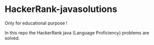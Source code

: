 # HackerRank-javasolutions

Only for educational purpose !

In this repo the HackerRank java (Language Proficiency) problems are solved.
